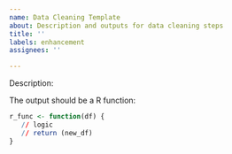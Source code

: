 ```yaml
---
name: Data Cleaning Template
about: Description and outputs for data cleaning steps
title: ''
labels: enhancement
assignees: ''

---
```


Description:


The output should be a R function:
```R
r_func <- function(df) {
   // logic
   // return (new_df)
}
```
